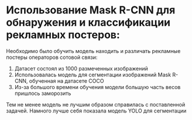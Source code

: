 # Использование Mask R-CNN для обнаружения и классификации рекламных постеров:
Необходимо было обучить модель находить и различать рекламные постеры операторов сотовой связи:
1. Датасет состоял из 1000 размеченных изображений
2. Использовалась модель для сегментации изображений Mask R-CNN, обученная на датасете COCO
3. Из-за большого времени обучения модели большую часть весов пришлось заморозить

Тем не менее модель не лучшим образом справилась с поставленной задачей. Намного лучше себя показала модель YOLO для сегментации
